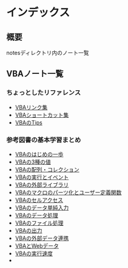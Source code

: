 # インデックス

## 概要

notesディレクトリ内のノート一覧

## VBAノート一覧

### ちょっとしたリファレンス

- [VBAリンク集](notes/VBAリンク集.md)
- [VBAショートカット集](notes/VBAショートカット.md)
- [VBAのTips](notes/VBAのTips.md)

### 参考図書の基本学習まとめ

- [VBAのはじめの一歩](notes/VBAのはじめの一歩.md)
- [VBAの3種の値](notes/VBAの3種の値.md)
- [VBAの配列・コレクション](notes/VBAの配列コレクション.md)
- [VBAの実行とイベント](notes/VBAの実行とイベント.md)
- [VBAの外部ライブラリ](notes/VBAの外部ライブラリ.md)
- [VBAのマクロのパーツ化とユーザー定義関数](notes/VBAのマクロのパーツ化とユーザー定義関数.md)
- [VBAのセルアクセス](notes/VBAのセルアクセス.md)
- [VBAのデータ単純入力](notes/VBAのデータ単純入力.md)
- [VBAのデータ処理](notes/VBAのデータ処理.md)
- [VBAのファイル処理](notes/VBAのファイル処理.md)
- [VBAの出力](notes/VBAの出力.md)
- [VBAの外部データ連携](notes/VBAの外部データ連携.md)
- [VBAとWebデータ](notes/VBAとWebデータ.md)
- [VBAの実行速度](notes/VBAの実行速度.md)
- [](notes)
